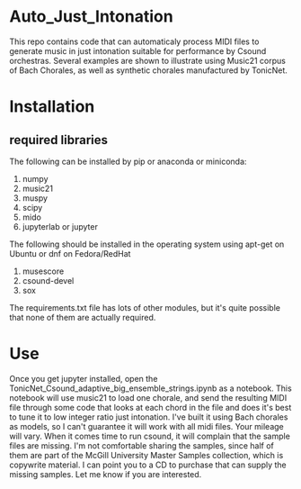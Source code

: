 # Auto_Just_Intonation
This repo contains code that can automaticaly process MIDI files to generate music in just intonation suitable for performance by Csound orchestras. Several examples are shown to illustrate using Music21 corpus of Bach Chorales, as well as synthetic chorales manufactured by TonicNet.
# Installation 
## required libraries
The following can be installed by pip or anaconda or miniconda:
1.  numpy
2.  music21
3.  muspy
4.  scipy
5.  mido
6.  jupyterlab or jupyter

The following should be installed in the operating system using apt-get on Ubuntu or dnf on Fedora/RedHat
1.  musescore
2.  csound-devel 
3.  sox    

The requirements.txt file has lots of other modules, but it's quite possible that none of them are actually required.

# Use
Once you get jupyter installed, open the TonicNet_Csound_adaptive_big_ensemble_strings.ipynb as a notebook. This notebook will use music21 to load one chorale, and send the resulting MIDI file through some code that looks at each chord in the file and does it's best to tune it to low integer ratio just intonation. I've built it using Bach chorales as models, so I can't guarantee it will work with all midi files. Your mileage will vary. When it comes time to run csound, it will complain that the sample files are missing. I'm not comfortable sharing the samples, since half of them are part of the McGill University Master Samples collection, which is copywrite material. I can point you to a CD to purchase that can supply the missing samples. Let me know if you are interested.


